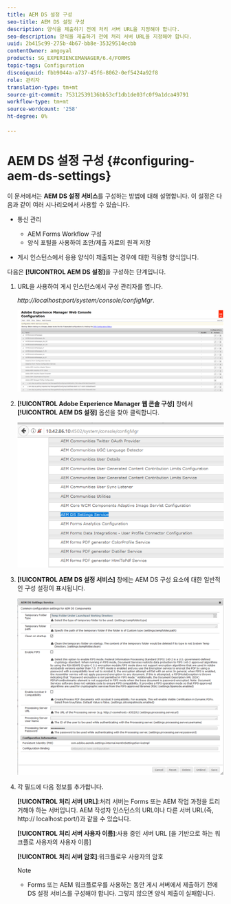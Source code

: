 ```yaml
---
title: AEM DS 설정 구성
seo-title: AEM DS 설정 구성
description: 양식을 제출하기 전에 처리 서버 URL을 지정해야 합니다.
seo-description: 양식을 제출하기 전에 처리 서버 URL을 지정해야 합니다.
uuid: 2b415c99-275b-4b67-bb8e-35329514ecbb
contentOwner: amgoyal
products: SG_EXPERIENCEMANAGER/6.4/FORMS
topic-tags: Configuration
discoiquuid: fbb9044a-a737-45f6-8062-0ef5424a92f8
role: 관리자
translation-type: tm+mt
source-git-commit: 75312539136bb53cf1db1de03fc0f9a1dca49791
workflow-type: tm+mt
source-wordcount: '258'
ht-degree: 0%

---
```



# AEM DS 설정 구성 {#configuring-aem-ds-settings}

이 문서에서는 **AEM DS 설정 서비스**&#x200B;를 구성하는 방법에 대해 설명합니다. 이 설정은 다음과 같이 여러 시나리오에서 사용할 수 있습니다.

* 통신 관리

   * AEM Forms Workflow 구성
   * 양식 포털을 사용하여 초안/제출 자료의 원격 저장

* 게시 인스턴스에서 응용 양식이 제출되는 경우에 대한 적응형 양식입니다.

다음은 **[!UICONTROL AEM DS 설정]**&#x200B;을 구성하는 단계입니다.

1. URL을 사용하여 게시 인스턴스에서 구성 관리자를 엽니다.

   *http://localhost:port/system/console/configMgr*.

   ![aem_web_configuration_console](assets/aem_web_configuration_console.png)

1. **[!UICONTROL Adobe Experience Manager 웹 콘솔 구성]** 창에서 **[!UICONTROL AEM DS 설정]** 옵션을 찾아 클릭합니다.

   ![ds_settings](assets/ds_settings.png)

1. **[!UICONTROL AEM DS 설정 서비스]** 창에는 AEM DS 구성 요소에 대한 일반적인 구성 설정이 표시됩니다.

   ![ds_settings_1](assets/ds_settings_1.png)

1. 각 필드에 다음 정보를 추가합니다.

   **[!UICONTROL 처리 서버 URL]**:처리 서버는 Forms 또는 AEM 작업 과정을 트리거해야 하는 서버입니다. AEM 작성자 인스턴스의 URL이나 다른 서버 URL(즉, http:// localhost:port/)과 같을 수 있습니다.

   **[!UICONTROL 처리 서버 사용자 이름]**:사용 중인 서버 URL [을 기반으로 하는 워크플로 사용자의 사용자 이름]

   **[!UICONTROL 처리 서버 암호]**:워크플로우 사용자의 암호

   >[!NOTE]
   >
   >* Forms 또는 AEM 워크플로우를 사용하는 동안 게시 서버에서 제출하기 전에 DS 설정 서비스를 구성해야 합니다. 그렇지 않으면 양식 제출이 실패합니다.

